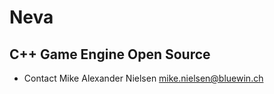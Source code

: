 # Neva

C++ Game Engine Open Source
------------------------

- Contact
Mike Alexander Nielsen
mike.nielsen@bluewin.ch
